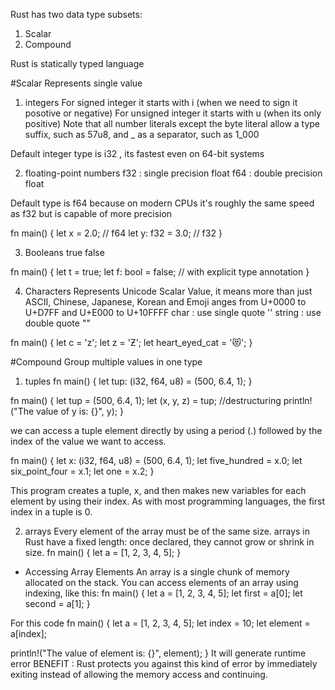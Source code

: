 Rust has two data type subsets:
1. Scalar
2. Compound

Rust is statically typed language

#Scalar
Represents single value

1. integers
For signed integer it starts with i (when we need to sign it posotive or negative)
For unsigned integer it starts with u (when its only positive)
 Note that all number literals except the byte literal allow a type suffix, such as 57u8, and _ as a separator, such as 1_000

 Default integer type is i32 , its fastest even on 64-bit systems

2. floating-point numbers
f32 : single precision float
f64 : double precision float

Default type is f64 because on modern CPUs it's roughly the same speed as f32 but is capable of more precision

fn main() {
 let x = 2.0; // f64
 let y: f32 = 3.0; // f32
}

3. Booleans
true
false

fn main() {
 let t = true;
 let f: bool = false; // with explicit type annotation
}

4. Characters
Represents Unicode Scalar Value, it means more than just ASCII, Chinese, Japanese, Korean and Emoji
anges from U+0000 to U+D7FF and U+E000 to U+10FFFF 
char : use single quote ''
string : use double quote ""

fn main() {
 let c = 'z';
 let z = 'Ƶ';
 let heart_eyed_cat = '😻';
}


#Compound
Group multiple values in one type

1. tuples
fn main() {
 let tup: (i32, f64, u8) = (500, 6.4, 1);
}

fn main() {
 let tup = (500, 6.4, 1);
 let (x, y, z) = tup; //destructuring
 println!("The value of y is: {}", y);
}

we can access a tuple element directly by using a period (.) followed by the index of the value we want to access.

fn main() {
 let x: (i32, f64, u8) = (500, 6.4, 1);
 let five_hundred = x.0;
 let six_point_four = x.1;
 let one = x.2;
}

This program creates a tuple, x, and then makes new variables for each element by using their index. As with most programming languages, the first index in a tuple is 0.


2. arrays
Every element of the array must be of the same size.
arrays in Rust have a fixed length: once declared, they cannot grow or shrink in size.
fn main() {
 let a = [1, 2, 3, 4, 5];
}

  - Accessing Array Elements 
  An array is a single chunk of memory allocated on the stack. You can access 
elements of an array using indexing, like this:
fn main() {
 let a = [1, 2, 3, 4, 5];
 let first = a[0];
 let second = a[1];
}

For this code 
fn main() {
 let a = [1, 2, 3, 4, 5];
 let index = 10;
 let element = a[index];

 println!("The value of element is: {}", element);
}
It will generate runtime error
BENEFIT : Rust protects you against 
this kind of error by immediately exiting instead of allowing the memory 
access and continuing.


